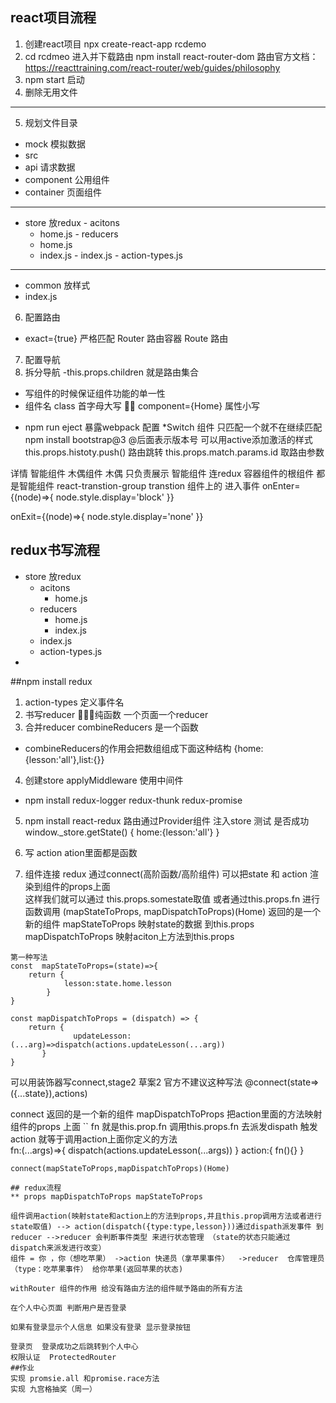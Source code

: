 ## react项目流程
1. 创建react项目 npx create-react-app rcdemo
2. cd rcdmeo 进入并下载路由 npm install react-router-dom  路由官方文档：https://reacttraining.com/react-router/web/guides/philosophy 
3. npm start 启动  
4. 删除无用文件
--------------------------------
5. 规划文件目录
  - mock 模拟数据 
  - src 
   - api       请求数据
   - component 公用组件
   - container 页面组件
   ------------------
   - store      放redux
    - acitons 
      - home.js
    - reducers 
      - home.js
      - index.js
    - index.js
    - action-types.js  
    
   ------------
   - common     放样式
   - index.js 
6. 配置路由 
 - exact={true}  严格匹配
   Router 路由容器
   Route  路由 
7. 配置导航  
8. 拆分导航  -this.props.children 就是路由集合 
* 写组件的时候保证组件功能的单一性 
* 组件名 class 首字母大写  component={Home} 属性小写 
- npm run eject 暴露webpack 配置 
*Switch 组件 只匹配一个就不在继续匹配
npm install bootstrap@3 @后面表示版本号 
<NavLink> 可以用active添加激活的样式
this.props.histoty.push() 路由跳转
this.props.match.params.id 取路由参数

<Link to={{pathname:`/detail/${item.id}`,state:item}}>详情</Link
this.props.location.state   如果传入state参数的时候取值的方法 刷新会变为undfinded 
<!-- -->
智能组件 木偶组件 
木偶 只负责展示  智能组件 连redux 
容器组件的根组件 都是智能组件 
react-transtion-group
transtion 组件上的
进入事件 
onEnter={(node)=>{
		node.style.display='block'
}}

onExit={(node)=>{
		node.style.display='none'
}}

## redux书写流程 
  - store   放redux
    - acitons 
      - home.js
    - reducers 
      - home.js 
      - index.js
    - index.js
    - action-types.js  
- 
##npm install redux 

1. action-types 定义事件名
2. 书写reducer 纯函数 一个页面一个reducer 
3. 合并reducer combineReducers 是一个函数 
- combineReducers的作用会把数组组成下面这种结构 {home:{lesson:'all'},list:{}}
4. 创建store applyMiddleware 使用中间件 
- npm install  redux-logger redux-thunk  redux-promise 
5. npm install react-redux 
 路由通过Provider组件  注入store 
 测试 是否成功 
 window._store.getState()
 {
   home:{lesson:'all'}
 }
6. 写 action  ation里面都是函数

7. 组件连接 redux 通过connect(高阶函数/高阶组件)  可以把state 和 action 渲染到组件的props上面  
这样我们就可以通过 this.props.somestate取值 或者通过this.props.fn 进行函数调用
(mapStateToProps, mapDispatchToProps)(Home)  返回的是一个新的组件
mapStateToProps  映射state的数据 到this.props 
mapDispatchToProps 映射aciton上方法到this.props
```
第一种写法 
const  mapStateToProps=(state)=>{
    return {
			lesson:state.home.lesson
		}
}

const mapDispatchToProps = (dispatch) => {
    return {
			  updateLesson:(...arg)=>dispatch(actions.updateLesson(...arg))
	   }
}
```

可以用装饰器写connect,stage2 草案2 官方不建议这种写法
@connect(state=>({...state}),actions)

connect 返回的是一个新的组件 mapDispatchToProps  把action里面的方法映射组件的props 上面 
``
fn 就是this.prop.fn 
调用this.props.fn 去派发dispath 触发action  就等于调用action上面你定义的方法 
 <Home fn=fun(...arg){dispatch} ><Home>   
			   fn:(...args)=>{
					   dispatch(actions.updateLesson(...args)) 
				 }
         action:{
            fn(){}
      }
```      
connect(mapStateToProps,mapDispatchToProps)(Home)

## redux流程 
** props mapDispatchToProps mapStateToProps 

组件调用action(映射state和action上的方法到props,并且this.prop调用方法或者进行state取值) --> action(dispatch({type:type,lesson}))通过dispath派发事件 到reducer -->reducer 会判断事件类型 来进行状态管理 （state的状态只能通过dispatch来派发进行改变）
组件 = 你 ，你（想吃苹果） ->action 快递员（拿苹果事件）  ->reducer  仓库管理员（type：吃苹果事件） 给你苹果(返回苹果的状态)

withRouter 组件的作用 给没有路由方法的组件赋予路由的所有方法

在个人中心页面 判断用户是否登录 

如果有登录显示个人信息 如果没有登录 显示登录按钮 
 
登录页  登录成功之后跳转到个人中心 
权限认证  ProtectedRouter
##作业  
实现 promsie.all 和promise.race方法  
实现 九宫格抽奖（周一）










 


